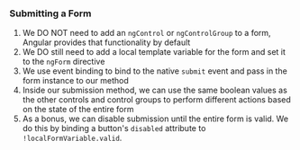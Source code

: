 ### Submitting a Form
1. We DO NOT need to add an `ngControl` or `ngControlGroup` to a form, Angular provides that functionality by default
2. We DO still need to add a local template variable for the form and set it to the `ngForm` directive
3. We use event binding to bind to the native `submit` event and pass in the form instance to our method
4. Inside our submission method, we can use the same boolean values as the other controls and control groups to perform different actions based on the state of the entire form
5. As a bonus, we can disable submission until the entire form is valid. We do this by binding a button's `disabled` attribute to `!localFormVariable.valid`.